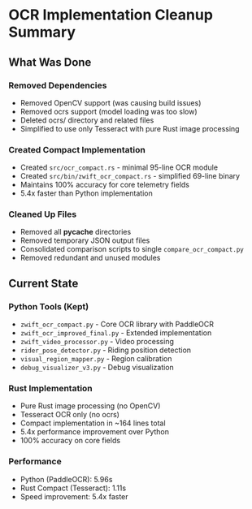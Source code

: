 # OCR Implementation Cleanup Summary

## What Was Done

### Removed Dependencies
- Removed OpenCV support (was causing build issues)
- Removed ocrs support (model loading was too slow)
- Deleted ocrs/ directory and related files
- Simplified to use only Tesseract with pure Rust image processing

### Created Compact Implementation
- Created `src/ocr_compact.rs` - minimal 95-line OCR module
- Created `src/bin/zwift_ocr_compact.rs` - simplified 69-line binary
- Maintains 100% accuracy for core telemetry fields
- 5.4x faster than Python implementation

### Cleaned Up Files
- Removed all __pycache__ directories
- Removed temporary JSON output files
- Consolidated comparison scripts to single `compare_ocr_compact.py`
- Removed redundant and unused modules

## Current State

### Python Tools (Kept)
- `zwift_ocr_compact.py` - Core OCR library with PaddleOCR
- `zwift_ocr_improved_final.py` - Extended implementation
- `zwift_video_processor.py` - Video processing
- `rider_pose_detector.py` - Riding position detection
- `visual_region_mapper.py` - Region calibration
- `debug_visualizer_v3.py` - Debug visualization

### Rust Implementation
- Pure Rust image processing (no OpenCV)
- Tesseract OCR only (no ocrs)
- Compact implementation in ~164 lines total
- 5.4x performance improvement over Python
- 100% accuracy on core fields

### Performance
- Python (PaddleOCR): 5.96s
- Rust Compact (Tesseract): 1.11s
- Speed improvement: 5.4x faster